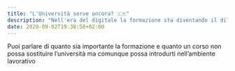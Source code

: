 ```yaml
---
title: "L'Università serve ancora? 🇮🇹"
description: "Nell'era del digitale la formazione sta diventando il dilemma del secolo: serve o non serve, è questo il problema?"
date: 2020-09-02T19:38:58+02:00
---
```


Puoi parlare di quanto sia importante la formazione e quanto un corso non possa sostituire l’università ma comunque possa introdurti nell’ambiente lavorativo
